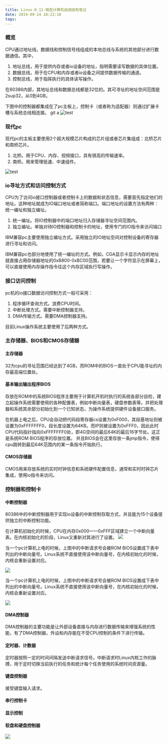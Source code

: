 ```yaml
---
title: Linux-0.11-微型计算机组成结构笔记
date: 2019-09-24 10:22:10
tags:
---
```


### 概览

CPU通过地址线，数据线和控制信号线组成的本地总线与系统的其他部分进行数据通信。其中，
1. 地址总线，用于提供内存或者io设备的地址，指明需要读写数据的具体位置。
2. 数据总线，用于在CPU和内存或者io设备之间提供数据传输的通道。
3. 控制总线，用于指挥执行的具体读写操作。

在80386内部，其地址总线和数据总线都是32位的。其可寻址的地址空间范围是2sup32，从0到4GB。

下图中的控制器都集成在了pc主板上，控制卡（或者称为适配器）则通过扩展卡槽与系统总线相连接。
git a
![test](https://raw.githubusercontent.com/xdushepherd91/xdushepherd91.github.io/master/pc-structure.png)

### 现代pc

现代pc的主板主要使用2个超大规模芯片构成的芯片组或者芯片集组成：北桥芯片和南桥芯片。

1. 北桥。用于CPU、内存、视频接口，具有很高的传输速率。
2. 南桥。用来管理低速、中速组件。

![test](https://raw.githubusercontent.com/xdushepherd91/xdushepherd91.github.io/master/modern-pc-structure.png)


### io寻址方式和访问控制方式

CPU为了访问io接口控制器或者控制卡上的数据和状态信息，需要首先指定他们的地址。这种地址就成为IO端口地址或者简称端口。端口地址的设置方法有两种：统一编址和独立编址。

1. 统一编址。将IO控制器中的端口地址归入存储器寻址空间范围内。
2. 独立编址。单独对待IO控制器和控制卡的地址，使用专门的IO指令来访问端口

IBM兼容pc主要使用独立编址方式。采用独立的IO地址空间对控制设备的寄存器进行寻址和访问。

IBM兼容pc也部分地使用了统一编址的方式。例如，CGA显示卡显示内存的地址就直接占用存储器地址的0xB800-0xBC00范围，若要让一个字符显示在屏幕上，可以直接使用内存操作指令往这个内存区域执行写操作。

### 接口访问控制

pc机的io接口数据访问控制方式一般可采用：
1. 程序循环查询方式。浪费CPU时间。
2. 中断处理方式。需要中断控制器支持。
3. DMA传输方式。需要DMA控制器支持。

目前Linux操作系统主要使用了后两种方式。


### 主存储器、BIOS和CMOS存储器

#### 主存储器

32为cpu的寻址范围已经达到了4GB，而ROM中的BIOS一直处于CPU能寻址的内存最高端位置处。

#### 基本输出输出程序BIOS

存放在ROM中的系统BIOS程序主要用于计算机开机时执行的系统各部分自检，建立起操作系统需要使用的各种配置表，例如中断向量表，硬盘参数表等。并把处理器和系统其余部分初始化到一个已知状态，为操作系统提供硬件设备接口服务。

在机器上电之后，CPU会自动把代码段寄存器cs设置为0xF000，其段基地址则被设置为0xFFFFFFF0，段长度设置为64KB。而IP则被设置为0xFFF0，因此此时CPU代码指针指向0xFFFFFFF0处，即4G空间的最后64K的最后16字节处。这正是系统ROM BIOS程序的存放位置。 并且BIOS会在这里存放一条jmp指令，使得cpu跳转到最后64K范围内的某一条指令开始执行。

#### CMOS存储器

CMOS用来存放系统的实时时钟信息和系统硬件配置信息，通常和实时时钟芯片集成，使用io指令来访问。

### 控制器和控制卡

#### 中断控制器

80386中的中断控制器用于实现io设备的中断控制存取方式，并且能为15个设备提供独立的中断控制功能。

在计算机初始化的时候，CPU在内存0x000——0xFFF区域建立一个中断向量表。在内核初始化的阶段，Linux又重新对其进行了设置。
![](https://raw.githubusercontent.com/xdushepherd91/xdushepherd91.github.io/master/inter.png)

当一个pc计算机上电的时候，上图中的中断请求号会被ROM BIOS设置成下表中列出的中断向量号。Linux系统不直接使用该中断向量号，在内核初始化的时候，内核会重新设置对应。

![](https://raw.githubusercontent.com/xdushepherd91/xdushepherd91.github.io/master/inter-table.png)


当一个pc计算机上电的时候，上图中的中断请求号会被ROM BIOS设置成下表中列出的中断向量号。Linux系统不直接使用该中断向量号，在内核初始化的时候，内核会重新设置对应。

![](https://raw.githubusercontent.com/xdushepherd91/xdushepherd91.github.io/master/inter-table.png)

#### DMA控制器

DMA控制器的主要功能是让外部设备直接与内存进行数据传输来增强系统的性能，有了DMA控制器，外设和内存能在不受CPU控制的条件下进行传输。

#### 定时器、计数器

定时器按照一定的时间间隔发送中断请求信号。中断请求时Linux内核工作的脉搏，用于定时切换当前执行的任务和统计每个任务使用的系统时间资源量。

#### 键盘控制器

接受键盘输入请求。

#### 串行控制卡

#### 显示控制

#### 软盘和硬盘控制器

![](https://raw.githubusercontent.com/xdushepherd91/xdushepherd91.github.io/master/disk-structure.png)


























